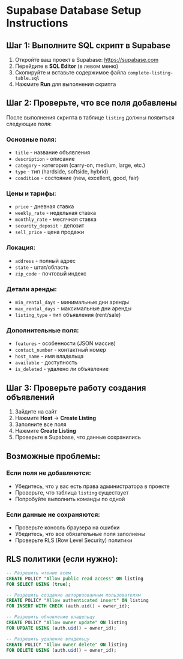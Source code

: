 # Supabase Database Setup Instructions

## Шаг 1: Выполните SQL скрипт в Supabase

1. Откройте ваш проект в Supabase: https://supabase.com
2. Перейдите в **SQL Editor** (в левом меню)
3. Скопируйте и вставьте содержимое файла `complete-listing-table.sql`
4. Нажмите **Run** для выполнения скрипта

## Шаг 2: Проверьте, что все поля добавлены

После выполнения скрипта в таблице `listing` должны появиться следующие поля:

### Основные поля:
- `title` - название объявления
- `description` - описание
- `category` - категория (carry-on, medium, large, etc.)
- `type` - тип (hardside, softside, hybrid)
- `condition` - состояние (new, excellent, good, fair)

### Цены и тарифы:
- `price` - дневная ставка
- `weekly_rate` - недельная ставка
- `monthly_rate` - месячная ставка
- `security_deposit` - депозит
- `sell_price` - цена продажи

### Локация:
- `address` - полный адрес
- `state` - штат/область
- `zip_code` - почтовый индекс

### Детали аренды:
- `min_rental_days` - минимальные дни аренды
- `max_rental_days` - максимальные дни аренды
- `listing_type` - тип объявления (rent/sale)

### Дополнительные поля:
- `features` - особенности (JSON массив)
- `contact_number` - контактный номер
- `host_name` - имя владельца
- `available` - доступность
- `is_deleted` - удалено ли объявление

## Шаг 3: Проверьте работу создания объявлений

1. Зайдите на сайт
2. Нажмите **Host** → **Create Listing**
3. Заполните все поля
4. Нажмите **Create Listing**
5. Проверьте в Supabase, что данные сохранились

## Возможные проблемы:

### Если поля не добавляются:
- Убедитесь, что у вас есть права администратора в проекте
- Проверьте, что таблица `listing` существует
- Попробуйте выполнить команды по одной

### Если данные не сохраняются:
- Проверьте консоль браузера на ошибки
- Убедитесь, что все обязательные поля заполнены
- Проверьте RLS (Row Level Security) политики

## RLS политики (если нужно):

```sql
-- Разрешить чтение всем
CREATE POLICY "Allow public read access" ON listing
FOR SELECT USING (true);

-- Разрешить создание авторизованным пользователям
CREATE POLICY "Allow authenticated insert" ON listing
FOR INSERT WITH CHECK (auth.uid() = owner_id);

-- Разрешить обновление владельцу
CREATE POLICY "Allow owner update" ON listing
FOR UPDATE USING (auth.uid() = owner_id);

-- Разрешить удаление владельцу
CREATE POLICY "Allow owner delete" ON listing
FOR DELETE USING (auth.uid() = owner_id);
``` 